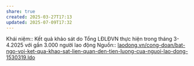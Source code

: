 ```yaml
---
share: true
created: 2025-03-27T17:13
updated: 2025-07-09T17:32
---
```

Khái niệm:: 
Kết quả khảo sát do Tổng LĐLĐVN thực hiện trong tháng 3-4.2025 với gần 3.000 người lao động
Nguồn:: [laodong.vn/cong-doan/bat-ngo-voi-ket-qua-khao-sat-lien-quan-den-tien-luong-cua-nguoi-lao-dong-1530319.ldo](https://laodong.vn/cong-doan/bat-ngo-voi-ket-qua-khao-sat-lien-quan-den-tien-luong-cua-nguoi-lao-dong-1530319.ldo)
